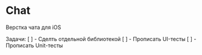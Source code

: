 # Chat

Верстка чата для iOS

Задачи:
[ ] - Сделть отдельной библиотекой
[ ] - Прописать UI-тесты
[ ] - Прописать Unit-тесты
